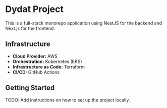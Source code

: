 # Dydat Project

This is a full-stack monorepo application using NestJS for the backend and Next.js for the frontend.

## Infrastructure

- **Cloud Provider:** AWS
- **Orchestration:** Kubernetes (EKS)
- **Infrastructure as Code:** Terraform
- **CI/CD:** GitHub Actions

## Getting Started

TODO: Add instructions on how to set up the project locally. 